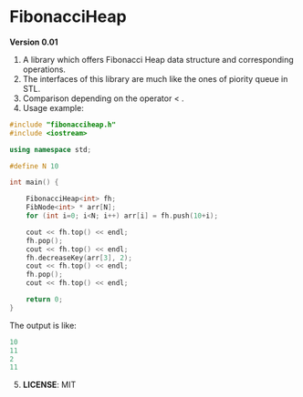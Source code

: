 FibonacciHeap
=============
<b>Version 0.01</b> <br>

1. A library which offers Fibonacci Heap data structure and corresponding operations.<br>
2. The interfaces of this library are much like the ones of piority queue in STL.<br>
3. Comparison depending on the operator < .<br>
4. Usage example:

````cpp
#include "fibonacciheap.h"
#include <iostream>

using namespace std;

#define N 10

int main() {

	FibonacciHeap<int> fh;	
	FibNode<int> * arr[N];	
	for (int i=0; i<N; i++) arr[i] = fh.push(10+i);

	cout << fh.top() << endl;
	fh.pop();
	cout << fh.top() << endl;
	fh.decreaseKey(arr[3], 2);
	cout << fh.top() << endl;
	fh.pop();
	cout << fh.top() << endl;

	return 0;
}

````

The output is like:
```cpp
10
11
2
11
```
5. <b>LICENSE</b>: MIT
